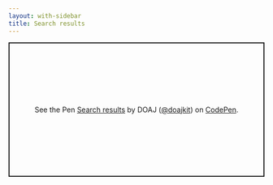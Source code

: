```yaml
---
layout: with-sidebar
title: Search results
---
```


<p class="codepen" data-height="265" data-theme-id="light" data-default-tab="html,result" data-user="doajkit" data-slug-hash="wvoeXLB" style="height: 265px; box-sizing: border-box; display: flex; align-items: center; justify-content: center; border: 2px solid; margin: 1em 0; padding: 1em;" data-pen-title="Search results">
  <span>See the Pen <a href="https://codepen.io/doajkit/pen/wvoeXLB">
  Search results</a> by DOAJ (<a href="https://codepen.io/doajkit">@doajkit</a>)
  on <a href="https://codepen.io">CodePen</a>.</span>
</p>
<script async src="https://cpwebassets.codepen.io/assets/embed/ei.js"></script>
